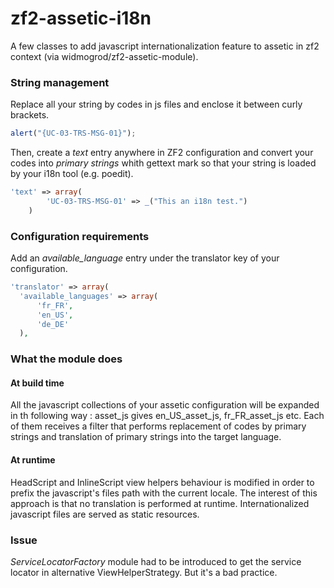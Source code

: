 # zf2-assetic-i18n

A few classes to add javascript internationalization feature to assetic in zf2 context (via widmogrod/zf2-assetic-module).

### String management

Replace all your string by codes in js files and enclose it between curly brackets.

```javascript
alert("{UC-03-TRS-MSG-01}");
```
Then, create a *text* entry anywhere in ZF2 configuration and convert your codes into *primary strings* whith gettext mark so that your string is loaded by your i18n tool (e.g. poedit).

```php
'text' => array(
        'UC-03-TRS-MSG-01' => _("This an i18n test.")
    )
```

### Configuration requirements

Add an *available_language* entry under the translator key of your configuration.

```php
'translator' => array(
  'available_languages' => array(
      'fr_FR',
      'en_US',
      'de_DE'
  ),
```

### What the module does

#### At build time

All the javascript collections of your assetic configuration will be expanded in th following way :
asset_js gives en_US_asset_js, fr_FR_asset_js etc.
Each of them receives a filter that performs replacement of codes by primary strings and translation of primary strings into the target language.

#### At runtime

HeadScript and InlineScript view helpers behaviour is modified in order to prefix the javascript's files path with the current locale. The interest of this approach is that no translation is performed at runtime. Internationalized javascript files are served as static resources.

### Issue

*ServiceLocatorFactory* module had to be introduced to get the service locator in alternative ViewHelperStrategy.
But it's a bad practice.


